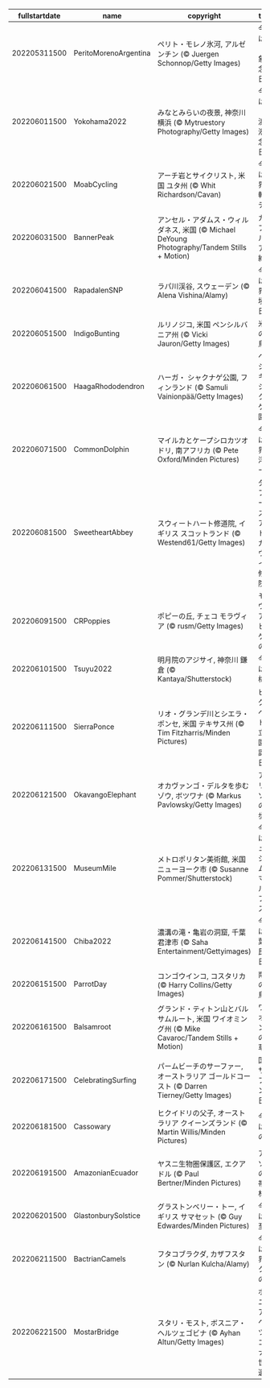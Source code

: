 |fullstartdate|name|copyright|title|image|
|--|--|--|--|--|
202205311500|PeritoMorenoArgentina|ペリト・モレノ氷河, アルゼンチン (© Juergen Schonnop/Getty Images)|今日は「気象記念日」|![](/ja-JP/2022/06/202205311500PeritoMorenoArgentina.jpg)|
202206011500|Yokohama2022|みなとみらいの夜景, 神奈川 横浜 (© Mytruestory Photography/Getty Images)|今日は「横浜開港記念日」|![](/ja-JP/2022/06/202206011500Yokohama2022.jpg)|
202206021500|MoabCycling|アーチ岩とサイクリスト, 米国 ユタ州  (© Whit Richardson/Cavan)|今日は世界自転車デー|![](/ja-JP/2022/06/202206021500MoabCycling.jpg)|
202206031500|BannerPeak|アンセル・アダムス・ウィルダネス, 米国 (© Michael DeYoung Photography/Tandem Stills + Motion)|カリフォルニアの絶景|![](/ja-JP/2022/06/202206031500BannerPeak.jpg)|
202206041500|RapadalenSNP|ラパ川渓谷, スウェーデン (© Alena Vishina/Alamy)|今日は世界環境の日|![](/ja-JP/2022/06/202206041500RapadalenSNP.jpg)|
202206051500|IndigoBunting|ルリノジコ, 米国 ペンシルバニア州 (© Vicki Jauron/Getty Images)|米国の野鳥|![](/ja-JP/2022/06/202206051500IndigoBunting.jpg)|
202206061500|HaagaRhododendron|ハーガ・ シャクナゲ公園, フィンランド (© Samuli Vainionpää/Getty Images)|ヘルシンキのシャクナゲ公園|![](/ja-JP/2022/06/202206061500HaagaRhododendron.jpg)|
202206071500|CommonDolphin|マイルカとケープシロカツオドリ, 南アフリカ (© Pete Oxford/Minden Pictures)|今日は世界海洋デー|![](/ja-JP/2022/06/202206071500CommonDolphin.jpg)|
202206081500|SweetheartAbbey|スウィートハート修道院, イギリス スコットランド (© Westend61/Getty Images)|ダンフリーズ・アンド・ガロウェイの修道院|![](/ja-JP/2022/06/202206081500SweetheartAbbey.jpg)|
202206091500|CRPoppies|ポピーの丘, チェコ モラヴィア (© rusm/Getty Images)|モラヴィアのヒナゲシの丘|![](/ja-JP/2022/06/202206091500CRPoppies.jpg)|
202206101500|Tsuyu2022|明月院のアジサイ, 神奈川 鎌倉 (© Kantaya/Shutterstock)|今日は入梅|![](/ja-JP/2022/06/202206101500Tsuyu2022.jpg)|
202206111500|SierraPonce|リオ・グランデ川とシエラ・ポンセ, 米国 テキサス州 (© Tim Fitzharris/Minden Pictures)|ビッグ・ベンド国立公園の誕生日|![](/ja-JP/2022/06/202206111500SierraPonce.jpg)|
202206121500|OkavangoElephant|オカヴァンゴ・デルタを歩むゾウ, ボツワナ (© Markus Pavlowsky/Getty Images)|アフリカゾウの散歩|![](/ja-JP/2022/06/202206121500OkavangoElephant.jpg)|
202206131500|MuseumMile|メトロポリタン美術館, 米国 ニューヨーク市 (© Susanne Pommer/Shutterstock)|今週はミュージアム・マイル・フェス|![](/ja-JP/2022/06/202206131500MuseumMile.jpg)|
202206141500|Chiba2022|濃溝の滝・亀岩の洞窟, 千葉 君津市 (© Saha Entertainment/Gettyimages)|今日は千葉県民の日|![](/ja-JP/2022/06/202206141500Chiba2022.jpg)|
202206151500|ParrotDay|コンゴウインコ, コスタリカ (© Harry Collins/Getty Images)|南米の野鳥|![](/ja-JP/2022/06/202206151500ParrotDay.jpg)|
202206161500|Balsamroot|グランド・ティトン山とバルサムルート, 米国 ワイオミング州 (© Mike Cavaroc/Tandem Stills + Motion)|ワイオミングの野草|![](/ja-JP/2022/06/202206161500Balsamroot.jpg)|
202206171500|CelebratingSurfing|パームビーチのサーファー, オーストラリア ゴールドコースト (© Darren Tierney/Getty Images)|国際サーフィンの日|![](/ja-JP/2022/06/202206171500CelebratingSurfing.jpg)|
202206181500|Cassowary|ヒクイドリの父子, オーストラリア クイーンズランド (© Martin Willis/Minden Pictures)|今日は父の日|![](/ja-JP/2022/06/202206181500Cassowary.jpg)|
202206191500|AmazonianEcuador|ヤスニ生物圏保護区, エクアドル (© Paul Bertner/Minden Pictures)|アマゾンの熱帯雨林|![](/ja-JP/2022/06/202206191500AmazonianEcuador.jpg)|
202206201500|GlastonburySolstice|グラストンベリー・トー, イギリス サマセット (© Guy Edwardes/Minden Pictures)|今日は夏至|![](/ja-JP/2022/06/202206201500GlastonburySolstice.jpg)|
202206211500|BactrianCamels|フタコブラクダ, カザフスタン (© Nurlan Kulcha/Alamy)|今日は世界ラクダの日|![](/ja-JP/2022/06/202206211500BactrianCamels.jpg)|
202206221500|MostarBridge|スタリ・モスト, ボスニア・ヘルツェゴビナ (© Ayhan Altun/Getty Images)|ボスニア・ヘルツェゴビナの世界遺産|![](/ja-JP/2022/06/202206221500MostarBridge.jpg)|
